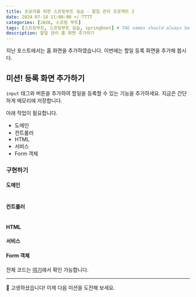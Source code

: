 ```yaml
---
title: 초보자를 위한 스프링부트 실습 - 할일 관리 프로젝트 2
date: 2024-07-18 11:00:00 +/-TTTT
categories: [JAVA, 스프링 부트]
tags: [스프링부트, 스프링부트 실습, springboot] # TAG names should always be lowercase
description: 할일 관리 홈 화면 추가하기
---
```


지난 포스트에서는 홈 화면을 추가하였습니다. 이번에는 할일 등록 화면을 추가해 봅시다.

## 미션! 등록 화면 추가하기

`input` 태그와 버튼을 추가하여 할일을 등록할 수 있는 기능을 추가하세요. 지금은 간단하게 메모리에 저장합니다.

아래 작업이 필요합니다.
- 도메인
- 컨트롤러
- HTML
- 서비스
- Form 객체

### 구현하기

#### 도메인

```java

```

#### 컨트롤러

```html

```

#### HTML

#### 서비스

#### Form 객체

전체 코드는 [여기](#)에서 확인 가능합니다.

---

🎉 고생하셨습니다! 이제 다음 미션을 도전해 보세요.
